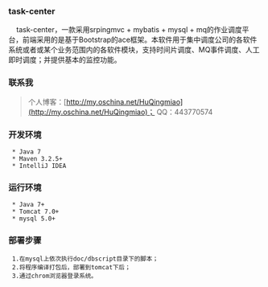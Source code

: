 ﻿### task-center
&nbsp;&nbsp;&nbsp;&nbsp;task-center，一款采用srpingmvc + mybatis + mysql + mq的作业调度平台，前端采用的是基于Bootstrap的ace框架。本软件用于集中调度公司的各软件系统或者或某个业务范围内的各软件模块，支持时间片调度、MQ事件调度、人工即时调度；并提供基本的监控功能。

### 联系我
> 个人博客：[http://my.oschina.net/HuQingmiao](http://my.oschina.net/HuQingmiao)；
> QQ：443770574

### 开发环境
     * Java 7
     * Maven 3.2.5+
     * IntelliJ IDEA

### 运行环境
     * Java 7+
     * Tomcat 7.0+
     * mysql 5.0+

### 部署步骤
     1.在mysql上依次执行doc/dbscript目录下的脚本；
     2.将程序编译打包后，部署到tomcat下后；
     3.通过chrom浏览器登录系统。
